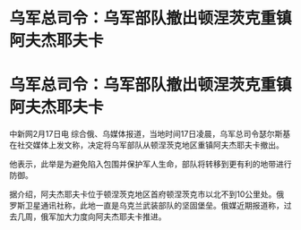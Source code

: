 # 乌军总司令：乌军部队撤出顿涅茨克重镇阿夫杰耶夫卡

# 乌军总司令：乌军部队撤出顿涅茨克重镇阿夫杰耶夫卡

中新网2月17日电 综合俄、乌媒体报道，当地时间17日凌晨，乌军总司令瑟尔斯基在社交媒体上发文称，决定将乌军部队从顿涅茨克地区重镇阿夫杰耶夫卡撤出。

他表示，此举是为避免陷入包围并保护军人生命，部队将转移到更有利的地带进行防御。

据介绍，阿夫杰耶夫卡位于顿涅茨克地区首府顿涅茨克市以北不到10公里处。俄罗斯卫星通讯社称，此地一直是乌克兰武装部队的坚固堡垒。俄媒近期报道称，过去几周，俄军加大力度向阿夫杰耶夫卡推进。

